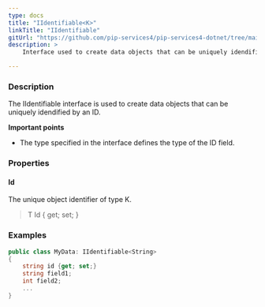 ```yaml
---
type: docs
title: "IIdentifiable<K>"
linkTitle: "IIdentifiable"
gitUrl: "https://github.com/pip-services4/pip-services4-dotnet/tree/main/pip-services4-data-dotnet"
description: > 
    Interface used to create data objects that can be uniquely idendified by an ID.

---
```


### Description

The IIdentifiable interface is used to create data objects that can be uniquely idendified by an ID.

**Important points**

- The type specified in the interface defines the type of the ID field.

### Properties

#### Id
The unique object identifier of type K.
> T Id { get; set; }

### Examples
```cs
public class MyData: IIdentifiable<String> 
{
    string id {get; set;}
    string field1;
    int field2;
    ...
}
```


